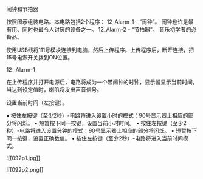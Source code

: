 闹钟和节拍器

按照图示组装电路。本电路包括2个程序：
12_Alarm-1 - “闹钟”。
闹钟也许是最有用、同时也最令人讨厌的设备之一。
12_Alarm-2 - “节拍器”。
音乐初学者的必备品。

使用USB线将111号模块连接到电脑，然后上传程序。上传程序后，断开连接，把15号电源开关拨到ON位置。

12_ Alarm-1

在上传程序并打开电源后，电路将成为一个带闹钟的时钟，显示器显示当前时间，当达到设定值时，喇叭将发出声音信号。

设置当前时间（左按键）。

• 按住左按键（至少2秒）-电路将进入设置小时的模式：90号显示器上相应的部分将闪烁。
• 短暂按下同一按键，设置当前小时时间。
• 按住左按键（至少2秒）-电路将进入设置分钟的模式：90号显示器上相应的部分将闪烁。
• 短暂按下同一按键，设置正确数值。
• 按住左按键（至少2秒）-电路将进入当前时间模式。

![[092p1.jpg]]

![[092p2.png]]